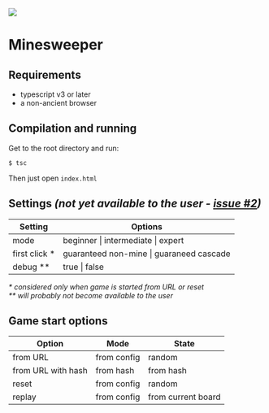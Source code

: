 ![](https://github.com/rdlf0/minesweeper/workflows/CI/CD/badge.svg)

# Minesweeper
## Requirements
- typescript v3 or later
- a non-ancient browser

## Compilation and running

Get to the root directory and run:

```
$ tsc
```

Then just open `index.html`

## Settings _(not yet available to the user - [issue #2](https://github.com/rdlf0/minesweeper/issues/2))_
| Setting | Options |
| ------- | ------- |
| mode | beginner \| intermediate \| expert
| first click * | guaranteed non-mine \| guaraneed cascade |
| debug ** | true \| false |

_* considered only when game is started from URL or reset_  
_** will probably not become available to the user_

## Game start options
| Option | Mode | State |
| ------ | ---- | ----- |
| from URL | from config | random |
| from URL with hash | from hash | from hash |
| reset | from config | random |
| replay | from config | from current board |

